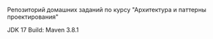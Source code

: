 Репозиторий домашних заданий по курсу "Архитектура и паттерны проектирования"

JDK 17
Build: Maven 3.8.1
